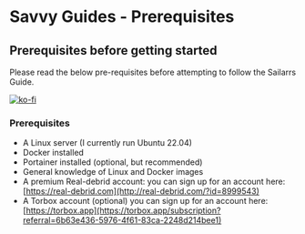 # Savvy Guides - Prerequisites

## Prerequisites before getting started<br/>
Please read the below pre-requisites before attempting to follow the Sailarrs Guide.

[![ko-fi](https://ko-fi.com/img/githubbutton_sm.svg)](https://ko-fi.com/davyjonesmedia/tip)

### Prerequisites
- A Linux server (I currently run Ubuntu 22.04)
- Docker installed
- Portainer installed (optional, but recommended)
- General knowledge of Linux and Docker images
- A premium Real-debrid account:
you can sign up for an account here: [https://real-debrid.com](http://real-debrid.com/?id=8999543)
- A Torbox account (optional)
you can sign up for an account here: [https://torbox.app](https://torbox.app/subscription?referral=6b63e436-5976-4f61-83ca-2248d214bee1)
